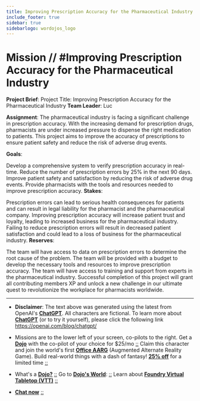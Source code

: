```yaml
---
title: Improving Prescription Accuracy for the Pharmaceutical Industry
include_footer: true
sidebar: true
sidebarlogo: wordojos_logo
---
```

# Mission // #Improving Prescription Accuracy for the Pharmaceutical Industry

**Project Brief**:
Project Title: Improving Prescription Accuracy for the Pharmaceutical Industry
**Team Leader**: Luc

**Assignment**:
The pharmaceutical industry is facing a significant challenge in prescription accuracy. With the increasing demand for prescription drugs, pharmacists are under increased pressure to dispense the right medication to patients. This project aims to improve the accuracy of prescriptions to ensure patient safety and reduce the risk of adverse drug events.

**Goals**:

Develop a comprehensive system to verify prescription accuracy in real-time.
Reduce the number of prescription errors by 25% in the next 90 days.
Improve patient safety and satisfaction by reducing the risk of adverse drug events.
Provide pharmacists with the tools and resources needed to improve prescription accuracy.
**Stakes**:

Prescription errors can lead to serious health consequences for patients and can result in legal liability for the pharmacist and the pharmaceutical company.
Improving prescription accuracy will increase patient trust and loyalty, leading to increased business for the pharmaceutical industry.
Failing to reduce prescription errors will result in decreased patient satisfaction and could lead to a loss of business for the pharmaceutical industry.
**Reserves**:

The team will have access to data on prescription errors to determine the root cause of the problem.
The team will be provided with a budget to develop the necessary tools and resources to improve prescription accuracy.
The team will have access to training and support from experts in the pharmaceutical industry.
Successful completion of this project will grant all contributing members XP and unlock a new challenge in our ultimate quest to revolutionize the workplace for pharmacists worldwide.

---

* **Disclaimer**: The text above was generated using the latest from OpenAI's [**ChatGPT**](https://openai.com/blog/chatgpt/).  All characters are fictional.  To learn more about [**ChatGPT**](https://openai.com/blog/chatgpt/) (or to try it yourself), please click the following link https://openai.com/blog/chatgpt/

* Missions are to the lower left of your screen, co-pilots to the right. Get a [**Dojo**](https://workmates.live/marketplace) with the co-pilot of your choice for $25/mo [::](https://workmates.live/marketplace)  Claim this character and join the world's first [**Office AARG**](https://dojos.world) (Augmented Alternate Reality Game). Build real-world things with a dash of fantasy! [**25% off**](https://blog.workmates.live/deal-on-a-dojo) for a limited time [::](https://blog.workmates.live/deal-on-a-dojo) 

* What's a [**Dojo?**](https://workdojos.com) [::](https://workdojos.com)  Go to [**Dojo's World**](https://dojos.world): [::](https://dojos.world)  Learn about [**Foundry Virtual Tabletop (VTT)**](https://foundryvtt.com) [::](https://foundryvtt.com/)

* [**Chat now**](https://chat.workmates.live/channel/support) [::](https://chat.workmates.live/channel/support)